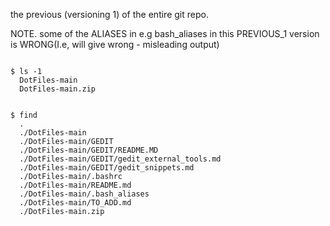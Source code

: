 the previous (versioning 1) of the entire git repo.


NOTE. some of the ALIASES in e.g bash_aliases in this PREVIOUS_1 version is WRONG(I.e, will give wrong - misleading output)

```

$ ls -1
  DotFiles-main
  DotFiles-main.zip


$ find
  .
  ./DotFiles-main
  ./DotFiles-main/GEDIT
  ./DotFiles-main/GEDIT/README.MD
  ./DotFiles-main/GEDIT/gedit_external_tools.md
  ./DotFiles-main/GEDIT/gedit_snippets.md
  ./DotFiles-main/.bashrc
  ./DotFiles-main/README.md
  ./DotFiles-main/.bash_aliases
  ./DotFiles-main/TO_ADD.md
  ./DotFiles-main.zip

```
